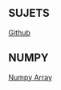 ## SUJETS
[Github](https://github.com/42-AI/bootcamp_python#module00---basics-1---eleven-commandments)

## NUMPY
[Numpy Array](https://numpy.org/doc/stable/reference/routines.array-creation.html)